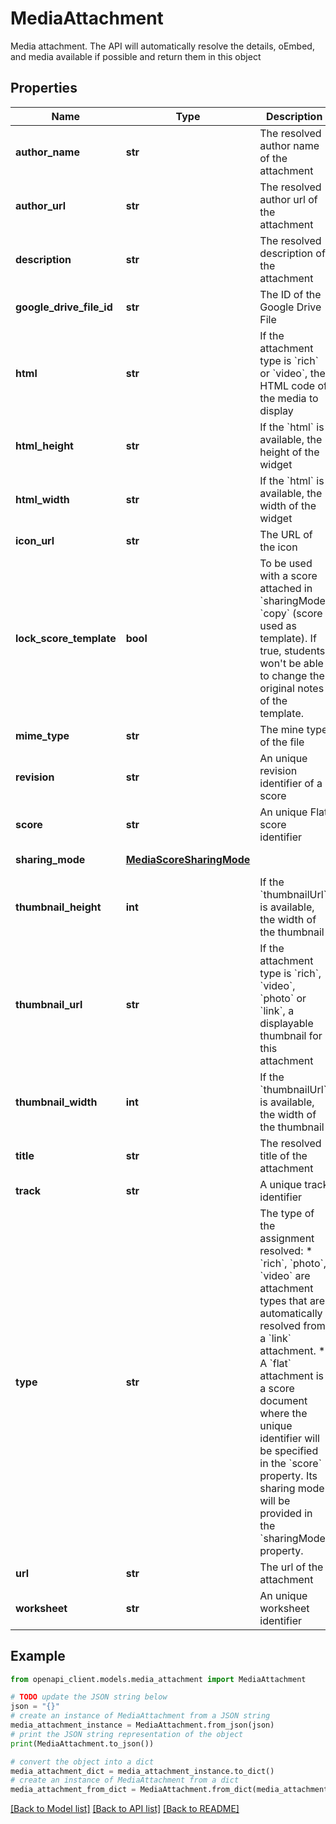 # MediaAttachment

Media attachment. The API will automatically resolve the details, oEmbed, and media available if possible and return them in this object 

## Properties

Name | Type | Description | Notes
------------ | ------------- | ------------- | -------------
**author_name** | **str** | The resolved author name of the attachment | [optional] 
**author_url** | **str** | The resolved author url of the attachment | [optional] 
**description** | **str** | The resolved description of the attachment | [optional] 
**google_drive_file_id** | **str** | The ID of the Google Drive File | [optional] 
**html** | **str** | If the attachment type is &#x60;rich&#x60; or &#x60;video&#x60;, the HTML code of the media to display  | [optional] 
**html_height** | **str** | If the &#x60;html&#x60; is available, the height of the widget | [optional] 
**html_width** | **str** | If the &#x60;html&#x60; is available, the width of the widget | [optional] 
**icon_url** | **str** | The URL of the icon | [optional] 
**lock_score_template** | **bool** | To be used with a score attached in &#x60;sharingMode&#x60; &#x60;copy&#x60; (score used as template). If true, students won&#39;t be able to change the original notes of the template. | [optional] 
**mime_type** | **str** | The mine type of the file | [optional] 
**revision** | **str** | An unique revision identifier of a score | [optional] 
**score** | **str** | An unique Flat score identifier | [optional] 
**sharing_mode** | [**MediaScoreSharingMode**](MediaScoreSharingMode.md) |  | [optional] [default to MediaScoreSharingMode.READ]
**thumbnail_height** | **int** | If the &#x60;thumbnailUrl&#x60; is available, the width of the thumbnail  | [optional] 
**thumbnail_url** | **str** | If the attachment type is &#x60;rich&#x60;, &#x60;video&#x60;, &#x60;photo&#x60; or &#x60;link&#x60;, a displayable thumbnail for this attachment  | [optional] 
**thumbnail_width** | **int** | If the &#x60;thumbnailUrl&#x60; is available, the width of the thumbnail  | [optional] 
**title** | **str** | The resolved title of the attachment | [optional] 
**track** | **str** | A unique track identifier | [optional] 
**type** | **str** | The type of the assignment resolved: * &#x60;rich&#x60;, &#x60;photo&#x60;, &#x60;video&#x60; are attachment types that are automatically resolved from a &#x60;link&#x60; attachment. * A &#x60;flat&#x60; attachment is a score document where the unique identifier will be specified in the &#x60;score&#x60; property. Its sharing mode will be provided in the &#x60;sharingMode&#x60; property.  | [optional] 
**url** | **str** | The url of the attachment | [optional] 
**worksheet** | **str** | An unique worksheet identifier | [optional] 

## Example

```python
from openapi_client.models.media_attachment import MediaAttachment

# TODO update the JSON string below
json = "{}"
# create an instance of MediaAttachment from a JSON string
media_attachment_instance = MediaAttachment.from_json(json)
# print the JSON string representation of the object
print(MediaAttachment.to_json())

# convert the object into a dict
media_attachment_dict = media_attachment_instance.to_dict()
# create an instance of MediaAttachment from a dict
media_attachment_from_dict = MediaAttachment.from_dict(media_attachment_dict)
```
[[Back to Model list]](../README.md#documentation-for-models) [[Back to API list]](../README.md#documentation-for-api-endpoints) [[Back to README]](../README.md)


